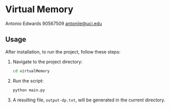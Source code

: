 # Virtual Memory
Antonio Edwards
90567509
antonile@uci.edu


## Usage
After installation, to run the project, follow these steps:
1. Navigate to the project directory:
   ```sh
   cd virtualMemory
   ```
2. Run the script:
   ```sh
   python main.py
   ```
3. A resulting file, `output-dp.txt`, will be generated in the current directory.


